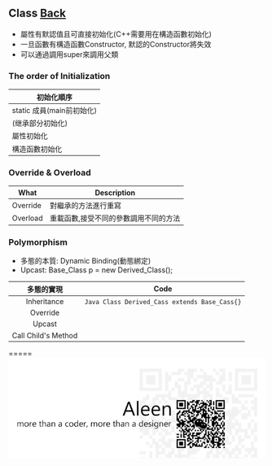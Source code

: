 ## Class [Back](./../Java.md)

- 屬性有默認值且可直接初始化(C++需要用在構造函數初始化)
- 一旦函數有構造函數Constructor, 默認的Constructor將失效
- 可以通過調用super來調用父類

### The order of Initialization

初始化順序|
------------|
static 成員(main前初始化) |
(继承部分初始化) |
屬性初始化 |
構造函數初始化|

### Override & Overload
What|Description
--------|------
Override|對繼承的方法進行重寫
Overload|重載函數,接受不同的參數調用不同的方法

### Polymorphism
- 多態的本質: Dynamic Binding(動態綁定)
- Upcast: Base_Class p = new Derived_Class();

多態的實現| Code
:----:|------
Inheritance|```Java Class Derived_Cass extends Base_Cass{}```
Override|
Upcast|
Call Child's Method|



=====
<a href="http://aleen42.github.io/" target="_blank" ><img src="./../../../pic/tail.gif"></a>
